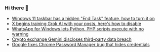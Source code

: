 ### Hi there 👋

<!--START_SECTION:feed-->
* [Windows 11 taskbar has a hidden "End Task" feature, how to turn it on](https://www.bleepingcomputer.com/news/microsoft/windows-11-taskbar-has-a-hidden-end-task-feature-how-to-turn-it-on/)
* [X begins training Grok AI with your posts, here's how to disable](https://www.bleepingcomputer.com/news/security/x-begins-training-grok-ai-with-your-posts-heres-how-to-disable/)
* [WhatsApp for Windows lets Python, PHP scripts execute with no warning](https://www.bleepingcomputer.com/news/security/whatsapp-for-windows-lets-python-php-scripts-execute-with-no-warning/)
* [Crypto exchange Gemini discloses third-party data breach](https://www.bleepingcomputer.com/news/security/crypto-exchange-gemini-discloses-third-party-data-breach/)
* [Google fixes Chrome Password Manager bug that hides credentials](https://www.bleepingcomputer.com/news/google/google-fixes-chrome-password-manager-bug-that-hides-credentials/)
<!--END_SECTION:feed-->

<!--
**frankenk/frankenk** is a ✨ _special_ ✨ repository because its `README.md` (this file) appears on your GitHub profile.

Here are some ideas to get you started:

- 🔭 I’m currently working on ...
- 🌱 I’m currently learning ...
- 👯 I’m looking to collaborate on ...
- 🤔 I’m looking for help with ...
- 💬 Ask me about ...
- 📫 How to reach me: ...
- 😄 Pronouns: ...
- ⚡ Fun fact: ...
-->




